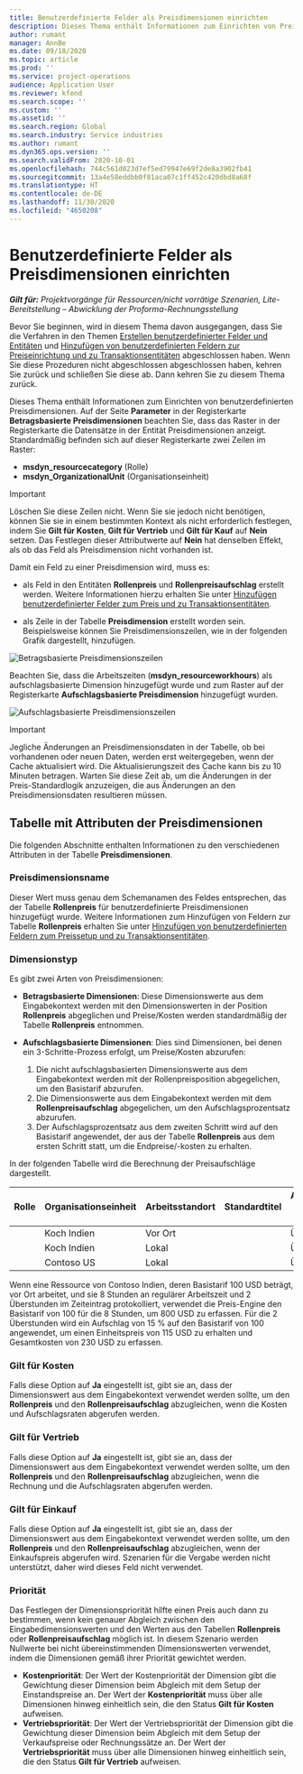 ```yaml
---
title: Benutzerdefinierte Felder als Preisdimensionen einrichten
description: Dieses Thema enthält Informationen zum Einrichten von Preisdimensionen mit benutzerdefinierten Feldern.
author: rumant
manager: AnnBe
ms.date: 09/18/2020
ms.topic: article
ms.prod: ''
ms.service: project-operations
audience: Application User
ms.reviewer: kfend
ms.search.scope: ''
ms.custom: ''
ms.assetid: ''
ms.search.region: Global
ms.search.industry: Service industries
ms.author: rumant
ms.dyn365.ops.version: ''
ms.search.validFrom: 2020-10-01
ms.openlocfilehash: 744c561d023d7ef5ed79947e69f2de8a3902fb41
ms.sourcegitcommit: 13a4e58eddbb0f81aca07c1ff452c420dbd8a68f
ms.translationtype: HT
ms.contentlocale: de-DE
ms.lasthandoff: 11/30/2020
ms.locfileid: "4650208"
---
```

# <a name="set-up-custom-fields-as-pricing-dimensions"></a>Benutzerdefinierte Felder als Preisdimensionen einrichten

_**Gilt für:** Projektvorgänge für Ressourcen/nicht vorrätige Szenarien, Lite-Bereitstellung – Abwicklung der Proforma-Rechnungsstellung_

Bevor Sie beginnen, wird in diesem Thema davon ausgegangen, dass Sie die Verfahren in den Themen [Erstellen benutzerdefinierter Felder und Entitäten](create-custom-fields-entities-pricing-dimensions.md) und [Hinzufügen von benutzerdefinierten Feldern zur Preiseinrichtung und zu Transaktionsentitäten](add-custom-fields-price-setup-transactional-entities.md) abgeschlossen haben. Wenn Sie diese Prozeduren nicht abgeschlossen abgeschlossen haben, kehren Sie zurück und schließen Sie diese ab. Dann kehren Sie zu diesem Thema zurück. 

Dieses Thema enthält Informationen zum Einrichten von benutzerdefinierten Preisdimensionen. Auf der Seite **Parameter** in der Registerkarte **Betragsbasierte Preisdimensionen** beachten Sie, dass das Raster in der Registerkarte die Datensätze in der Entität Preisdimensionen anzeigt. Standardmäßig befinden sich auf dieser Registerkarte zwei Zeilen im Raster:

- **msdyn_resourcecategory** (Rolle)
- **msdyn_OrganizationalUnit** (Organisationseinheit)

> [!IMPORTANT]
> Löschen Sie diese Zeilen nicht. Wenn Sie sie jedoch nicht benötigen, können Sie sie in einem bestimmten Kontext als nicht erforderlich festlegen, indem Sie **Gilt für Kosten**, **Gilt für Vertrieb** und **Gilt für Kauf** auf **Nein** setzen. Das Festlegen dieser Attributwerte auf **Nein** hat denselben Effekt, als ob das Feld als Preisdimension nicht vorhanden ist.

Damit ein Feld zu einer Preisdimension wird, muss es:

- als Feld in den Entitäten **Rollenpreis** und **Rollenpreisaufschlag** erstellt werden. Weitere Informationen hierzu erhalten Sie unter [Hinzufügen benutzerdefinierter Felder zum Preis und zu Transaktionsentitäten](add-custom-fields-price-setup-transactional-entities.md).

- als Zeile in der Tabelle **Preisdimension** erstellt worden sein. Beispielsweise können Sie Preisdimensionszeilen, wie in der folgenden Grafik dargestellt, hinzufügen. 

![Betragsbasierte Preisdimensionszeilen](media/Amt-based-PD.png)

Beachten Sie, dass die Arbeitszeiten (**msdyn_resourceworkhours**) als aufschlagsbasierte Dimension hinzugefügt wurde und zum Raster auf der Registerkarte **Aufschlagsbasierte Preisdimension** hinzugefügt wurden.

![Aufschlagsbasierte Preisdimensionszeilen](media/Markup-based-PD.png)


> [!IMPORTANT]
> Jegliche Änderungen an Preisdimensionsdaten in der Tabelle, ob bei vorhandenen oder neuen Daten, werden erst weitergegeben, wenn der Cache aktualisiert wird. Die Aktualisierungszeit des Cache kann bis zu 10 Minuten betragen. Warten Sie diese Zeit ab, um die Änderungen in der Preis-Standardlogik anzuzeigen, die aus Änderungen an den Preisdimensionsdaten resultieren müssen.


## <a name="attributes-of-the-pricing-dimensions-table"></a>Tabelle mit Attributen der Preisdimensionen
Die folgenden Abschnitte enthalten Informationen zu den verschiedenen Attributen in der Tabelle **Preisdimensionen**.

### <a name="pricing-dimension-name"></a>Preisdimensionsname
Dieser Wert muss genau dem Schemanamen des Feldes entsprechen, das der Tabelle **Rollenpreis** für benutzerdefinierte Preisdimensionen hinzugefügt wurde. Weitere Informationen zum Hinzufügen von Feldern zur Tabelle **Rollenpreis** erhalten Sie unter [Hinzufügen von benutzerdefinierten Feldern zum Preissetup und zu Transaktionsentitäten](add-custom-fields-price-setup-transactional-entities.md).

### <a name="type-of-dimension"></a>Dimensionstyp
Es gibt zwei Arten von Preisdimensionen:
  
  - **Betragsbasierte Dimensionen**: Diese Dimensionswerte aus dem Eingabekontext werden mit den Dimensionswerten in der Position **Rollenpreis** abgeglichen und Preise/Kosten werden standardmäßig der Tabelle **Rollenpreis** entnommen.
  - **Aufschlagsbasierte Dimensionen**: Dies sind Dimensionen, bei denen ein 3-Schritte-Prozess erfolgt, um Preise/Kosten abzurufen:
 
    1. Die nicht aufschlagsbasierten Dimensionswerte aus dem Eingabekontext werden mit der Rollenpreisposition abgegelichen, um den Basistarif abzurufen.
    2. Die Dimensionswerte aus dem Eingabekontext werden mit dem **Rollenpreisaufschlag** abgegelichen, um den Aufschlagsprozentsatz abzurufen.
    3. Der Aufschlagsprozentsatz aus dem zweiten Schritt wird auf den Basistarif angewendet, der aus der Tabelle **Rollenpreis** aus dem ersten Schritt statt, um die Endpreise/-kosten zu erhalten.
   
   In der folgenden Tabelle wird die Berechnung der Preisaufschläge dargestellt.
  
| Rolle        | Organisationseinheit    |Arbeitsstandort      |Standardtitel      |Arbeitszeiten der Ressource      |  Aufschlag|
| ------------|-------------|-------------------|--------------------|-------------------------|--------:|
|             | Koch Indien|Vor Ort            |                    |Überstunden                 |15     |
|             | Koch Indien|Lokal             |                    |Überstunden                 |10     |
|             | Contoso US   |Lokal             |                    |Überstunden                 |20     |


Wenn eine Ressource von Contoso Indien, deren Basistarif 100 USD beträgt, vor Ort arbeitet, und sie 8 Stunden an regulärer Arbeitszeit und 2 Überstunden im Zeiteintrag protokolliert, verwendet die Preis-Engine den Basistarif von 100 für die 8 Stunden, um 800 USD zu erfassen. Für die 2 Überstunden wird ein Aufschlag von 15 % auf den Basistarif von 100 angewendet, um einen Einheitspreis von 115 USD zu erhalten und Gesamtkosten von 230 USD zu erfassen.

### <a name="applicable-to-cost"></a>Gilt für Kosten 
Falls diese Option auf **Ja** eingestellt ist, gibt sie an, dass der Dimensionswert aus dem Eingabekontext verwendet werden sollte, um den **Rollenpreis** und den **Rollenpreisaufschlag** abzugleichen, wenn die Kosten und Aufschlagsraten abgerufen werden.

### <a name="applicable-to-sales"></a>Gilt für Vertrieb
Falls diese Option auf **Ja** eingestellt ist, gibt sie an, dass der Dimensionswert aus dem Eingabekontext verwendet werden sollte, um den **Rollenpreis** und den **Rollenpreisaufschlag** abzugleichen, wenn die Rechnung und die Aufschlagsraten abgerufen werden.

### <a name="applicable-to-purchase"></a>Gilt für Einkauf
Falls diese Option auf **Ja** eingestellt ist, gibt sie an, dass der Dimensionswert aus dem Eingabekontext verwendet werden sollte, um den **Rollenpreis** und den **Rollenpreisaufschlag** abzugleichen, wenn der Einkaufspreis abgerufen wird. Szenarien für die Vergabe werden nicht unterstützt, daher wird dieses Feld nicht verwendet. 

### <a name="priority"></a>Priorität
Das Festlegen der Dimensionspriorität hilfte einen Preis auch dann zu bestimmen, wenn kein genauer Abgleich zwischen den Eingabedimensionswerten und den Werten aus den Tabellen **Rollenpreis** oder **Rollenpreisaufschlag** möglich ist. In diesem Szenario werden Nullwerte bei nicht übereinstimmenden Dimensionswerten verwendet, indem die Dimensionen gemäß ihrer Priorität gewichtet werden.

- **Kostenpriorität**: Der Wert der Kostenpriorität der Dimension gibt die Gewichtung dieser Dimension beim Abgleich mit dem Setup der Einstandspreise an. Der Wert der **Kostenpriorität** muss über alle Dimensionen hinweg einheitlich sein, die den Status **Gilt für Kosten** aufweisen.
- **Vertriebspriorität**: Der Wert der Vertriebspriorität der Dimension gibt die Gewichtung dieser Dimension beim Abgleich mit dem Setup der Verkaufspreise oder Rechnungssätze an. Der Wert der **Vertriebspriorität** muss über alle Dimensionen hinweg einheitlich sein, die den Status **Gilt für Vertrieb** aufweisen.
